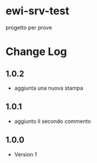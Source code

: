 # ewi-srv-test
progetto per prove

# Change Log

## 1.0.2
 - aggiunta una nuova stampa

## 1.0.1
 - aggiunto il secondo commento

## 1.0.0
 - Version 1
